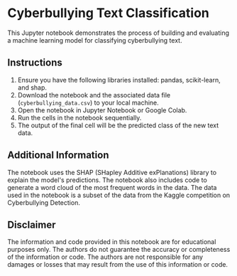 # Cyberbullying Text Classification

This Jupyter notebook demonstrates the process of building and evaluating a machine learning model for classifying cyberbullying text.

## Instructions

1. Ensure you have the following libraries installed: pandas, scikit-learn, and shap.
2. Download the notebook and the associated data file (`cyberbullying_data.csv`) to your local machine.
3. Open the notebook in Jupyter Notebook or Google Colab.
4. Run the cells in the notebook sequentially.
5. The output of the final cell will be the predicted class of the new text data.

## Additional Information

The notebook uses the SHAP (SHapley Additive exPlanations) library to explain the model's predictions.
The notebook also includes code to generate a word cloud of the most frequent words in the data.
The data used in the notebook is a subset of the data from the Kaggle competition on Cyberbullying Detection.

## Disclaimer 
The information and code provided in this notebook are for educational purposes only. The authors do not guarantee the accuracy or completeness of the information or code. The authors are not responsible for any damages or losses that may result from the use of this information or code.
